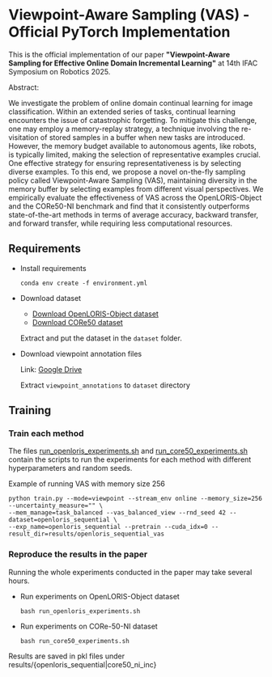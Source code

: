 # Viewpoint-Aware Sampling (VAS) - Official PyTorch Implementation

This is the official implementation of our paper **"Viewpoint-Aware Sampling for Effective Online Domain Incremental Learning"** at 14th IFAC Symposium on Robotics 2025.

Abstract:

We investigate the problem of online domain continual learning for image classification. Within an extended series of tasks, continual learning encounters the issue of catastrophic forgetting. To mitigate this challenge, one may employ a memory-replay strategy, a technique involving the re-visitation of stored samples in a buffer when new tasks are introduced. However, the memory budget available to autonomous agents, like robots, is typically limited, making the selection of representative examples crucial. One effective strategy for ensuring representativeness is by selecting diverse examples. To this end, we propose a novel on-the-fly sampling policy called Viewpoint-Aware Sampling (VAS), maintaining diversity in the memory buffer by selecting examples from different visual perspectives. We empirically evaluate the effectiveness of VAS across the OpenLORIS-Object and the CORe50-NI benchmark and find that it consistently outperforms state-of-the-art methods in terms of average accuracy, backward transfer, and forward transfer, while requiring less computational resources.


## Requirements

* Install requirements 
  ```
  conda env create -f environment.yml
  ```
* Download dataset
  * [Download OpenLORIS-Object dataset](https://lifelong-robotic-vision.github.io/dataset/object.html)
  * [Download CORe50 dataset](https://vlomonaco.github.io/core50/)

  Extract and put the dataset in the `dataset` folder.

* Download viewpoint annotation files

  Link: [Google Drive](https://drive.google.com/file/d/1YGT7vtbVvkTwueJnwBqZkJJDnP6jFMjL/view?usp=sharing)

  Extract `viewpoint_annotations` to `dataset` directory

## Training

### Train each method

The files [run_openloris_experiments.sh](run_openloris_experiments.sh) and [run_core50_experiments.sh](run_core50_experiments.sh) contain the scripts to run the experiments for each method with different hyperparameters and random seeds.

Example of running VAS with memory size 256
```
python train.py --mode=viewpoint --stream_env online --memory_size=256 --uncertainty_measure="" \
--mem_manage=task_balanced --vas_balanced_view --rnd_seed 42 --dataset=openloris_sequential \
--exp_name=openloris_sequential --pretrain --cuda_idx=0 --result_dir=results/openloris_sequential_vas
```

### Reproduce the results in the paper

Running the whole experiments conducted in the paper may take several hours.

* Run experiments on OpenLORIS-Object dataset
  ```
  bash run_openloris_experiments.sh
  ```
* Run experiments on CORe-50-NI dataset
  ```
  bash run_core50_experiments.sh
  ```

Results are saved in pkl files under results/{openloris_sequential|core50_ni_inc}
